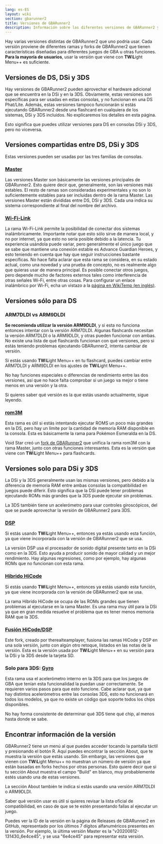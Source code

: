 ```yaml
---
lang: es-ES
layout: wiki
section: gbarunner2
title: Versiones de GBARunner2
description: Información sobre las diferentes versiones de GBARunner2 y sus usos
---
```



Hay varias versiones distintas de GBARunner2 que uno podría usar. Cada versión proviene de diferentes ramas y forks de GBARunner2 que tienen características diseñadas para diferentes juegos de GBA u otras funciones. **Para la mayoría de usuarios**, usar la versión que viene con **TW**i**L**ight Menu++ es suficiente.

## Versiones de DS, DSi y 3DS

Hay versiones de GBARunner2 pueden aprovechar el hardware adicional que se encuentra en la DSi y en la 3DS. Obviamente, estas versiones son específicas para ser usadas en estas consolas, y no funcionan en una DS Phat/Lite. Además, estas versiones tampoco funcionarán si estás ejecutando GBARunner2 desde una flashcard en cualquiera de los sistemas, DSi y 3DS incluidos. No explicaremos los detalles en esta página.

Esto significa que puedes utilizar versiones para DS en consolas DSi y 3DS, pero no viceversa.

## Versiones compartidas entre DS, DSi y 3DS

Estas versiones pueden ser usadas por las tres familias de consolas.

### [Master](https://github.com/Gericom/GBARunner2/releases)

Las versiones Master son básicamente las versiones principales de GBARunner2. Esto quiere decir que, generalmente, son las versiones más estables. El resto de ramas son consideradas experimentales y no son lo suficientemente estables para ser incluidas dentro de la rama Master. Las versiones Master están divididas entre DS, DSi y 3DS. Cada una indica su sistema correspondiente al final del nombre del archivo.

### [Wi-Fi-Link](https://github.com/Gericom/GBARunner2/releases/tag/v20200217-194452_0b8bbe3)

La rama Wi-Fi-Link permite la posibilidad de conectar dos sistemas inalámbricamente. Importante notar que esto sólo sirve de manera local, y no por internet, ya que esto no sería posible debido a la latencia. Tu experiencia usándola puede variar, pero generalmente el único juego que se sabe que mantiene una conexión estable es Advance Guardian Heroes, y esto teniendo en cuenta que hay que seguir instrucciones bastante específicas. No hace falta aclarar que esta rama se considera, en su estado actual, como una novedad y una prueba de concepto, no es realmente algo que quieras usar de manera principal. Es posible conectar otros juegos, pero depende mucho de factores externos tales como interferencia de otras señales Wi-Fi, entre otras cosas. Para configurar un enlace inalámbrico por Wi-Fi, echa un vistazo a la [página en WikiTemp (en inglés)](https://wiki.gbatemp.net/wiki/GBARunner2/Link).

## Versiones sólo para DS

### ARM7DLDI vs ARM9DLDI

**Se recomienda utilizar la versión ARM9DLDI**, y si esta no funciona entonces intentar con la versión ARM7DLDI. Algunas flashcards necesitan la versión ARM7DLDI o la ARM9DLDI, y otras pueden funcionar con ambas. No existe una lista de qué flashcards funcionan con qué versiones, pero si estás teniendo problemas ejecutando GBARunner2, intenta cambiar de versión.

Si estás usando **TW**i**L**ight Menu++ en tu flashcard, puedes cambiar entre ARM7DLDI y ARM9DLDI en los ajustes de **TW**i**L**ight Menu++.

No hay funciones especiales o diferencias de rendimiento entre las dos versiones, así que no hace falta comprobar si un juego va mejor o tiene menos en una versión y la otra.

Si quieres saber qué versión es la que estás usando actualmente, sigue leyendo.

### [rom3M](https://github.com/Gericom/GBARunner2/releases/tag/v20190911-201047_371815e)

Esta rama es útil si estás intentando ejecutar ROMS un poco más grandes en la DS, pero hay un límite por la cantidad de memoria RAM disponible en la consola. Esta es básicamente la rama para Pokémon Esmeralda en la DS.

Void Star creó un [fork de GBARunner2](https://github.com/unresolvedsymbol/GBARunner2-DSL-Enhanced/releases) que unifica la rama rom3M con la rama Master, junto con otras funciones interesantes. Esta es la versión que viene con **TW**i**L**ight Menu++ para flashcards.

## Versiones solo para DSi y 3DS

La DSi y la 3DS generalmente usan las mismas versiones, pero debido a la diferencia de memoria RAM entre ambas consolas la compatibilidad en juegos puede diferir. Esto significa que la DSi puede tener problemas ejecutando ROMs más grandes que la 3DS puede ejecutar sin problemas.

La 3DS también tiene un acelerómetro para usar controles giroscópicos, del que se puede aprovechar la versión de GBARunner2 para 3DS.

### [DSP](https://github.com/Gericom/GBARunner2/releases/tag/v20200809-113646_551ae99_dsp-audio)

Si estás usando **TW**i**L**ight Menu++, entonces ya estás usando esta función, ya que viene incorporada con la versión de GBARunner2 que se usa.

La versión DSP usa el procesador de sonido digital presente tanto en la DSi como en la 3DS. Esto ayuda a producir sonido de mayor calidad y un mejor rendimiento. Hay algunas regresiones, como por ejemplo, hay algunas ROMs que no funcionan con esta rama.

### [Híbrido HiCode](https://github.com/Gericom/GBARunner2/releases/tag/v20200812-130512_d5dc8d8)

Si estás usando **TW**i**L**ight Menu++, entonces ya estás usando esta función, ya que viene incorporada con la versión de GBARunner2 que se usa.

La rama Híbrido HiCode se ocupa de las ROMs grandes que tienen problemas al ejecutarse en la rama Master. Es una rama muy útil para la DSi ya que en gran medida resuelve el problema que es tener menos memoria RAM que la 3DS.

### [Fusión HiCode/DSP](https://github.com/therealteamplayer/GBARunner2/releases/tag/v20210911-merges-and-tweaks)

Este fork, creado por therealteamplayer, fusiona las ramas HiCode y DSP en una sola versión, junto con algún otro retoque, listados en las notas de la versión. Esta es la versión usada por **TW**i**L**ight Menu++ en su versión para la DSi y la 3DS desde la tarjeta SD.

### Solo para 3DS: [Gyro](https://github.com/Gericom/GBARunner2/releases/tag/v20191228-021638_ee7f6a0)

Esta rama usa el acelerómetro interno en la 3DS para que los juegos de GBA que tenían esta funcionalidad la puedan usar correctamente. Se requieren varios pasos para que esto funcione. Cabe aclarar que, ya que hay distintos acelerómetros entre las consolas 3DS, esto no funcionará en todos los modelos, ya que no existe un código que soporte todos los chips disponibles.

No hay forma consistente de determinar qué 3DS tiene qué chip, al menos hasta donde se sabe.

## Encontrar información de la versión

GBARunner2 tiene un menú al que puedes acceder tocando la pantalla táctil y presionando el botón R. Aquí puedes encontrar la sección About, que te muestra la versión que estás usando. Sin embargo, las versiones que vienen con **TW**i**L**ight Menu++ no muestran un número de versión ya que están basadas en forks hechos por otras personas. Esto quiere decir que si tu sección About muestra el campo "Build" en blanco, muy probablemente estés usando una de estas versiones.

La sección About también te indica si estás usando una versión ARM7DLDI o ARM9DLDI.

Saber qué versión usar es útil si quieres revisar la lista oficial de compatibilidad, en caso de que se te estén presentando fallas al ejecutar un juego.

Puedes ver la ID de la versión en la página de Releases de GBARunner2 en GitHub, representado por los últimos 7 dígitos alfanuméricos presentes en la versión. Por ejemplo, la última versión Master es la "v20200812-131430_6e4ce45", y se usa "6e4ce45" para representar esta versión.
